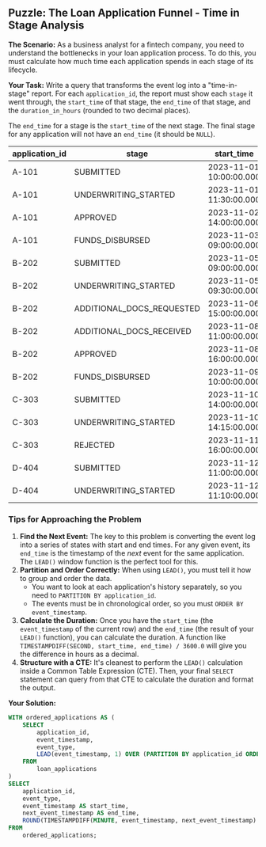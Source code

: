 ## Puzzle: The Loan Application Funnel - Time in Stage Analysis

**The Scenario:** As a business analyst for a fintech company, you need to understand the bottlenecks in your loan application process. To do this, you must calculate how much time each application spends in each stage of its lifecycle.

**Your Task:** Write a query that transforms the event log into a "time-in-stage" report. For each `application_id`, the report must show each `stage` it went through, the `start_time` of that stage, the `end_time` of that stage, and the `duration_in_hours` (rounded to two decimal places).

The `end_time` for a stage is the `start_time` of the next stage. The final stage for any application will not have an `end_time` (it should be `NULL`).

| **application_id** | **stage**           | **start_time**    | **end_time**      | **duration_in_hours** |
| ------------------------ | ------------------------- | ----------------------- | ----------------------- | --------------------------- |
| A-101                    | SUBMITTED                 | 2023-11-01 10:00:00.000 | 2023-11-01 11:30:00.000 | 1.50                        |
| A-101                    | UNDERWRITING_STARTED      | 2023-11-01 11:30:00.000 | 2023-11-02 14:00:00.000 | 26.50                       |
| A-101                    | APPROVED                  | 2023-11-02 14:00:00.000 | 2023-11-03 09:00:00.000 | 19.00                       |
| A-101                    | FUNDS_DISBURSED           | 2023-11-03 09:00:00.000 | NULL                    | NULL                        |
| B-202                    | SUBMITTED                 | 2023-11-05 09:00:00.000 | 2023-11-05 09:30:00.000 | 0.50                        |
| B-202                    | UNDERWRITING_STARTED      | 2023-11-05 09:30:00.000 | 2023-11-06 15:00:00.000 | 29.50                       |
| B-202                    | ADDITIONAL_DOCS_REQUESTED | 2023-11-06 15:00:00.000 | 2023-11-08 11:00:00.000 | 44.00                       |
| B-202                    | ADDITIONAL_DOCS_RECEIVED  | 2023-11-08 11:00:00.000 | 2023-11-08 16:00:00.000 | 5.00                        |
| B-202                    | APPROVED                  | 2023-11-08 16:00:00.000 | 2023-11-09 10:00:00.000 | 18.00                       |
| B-202                    | FUNDS_DISBURSED           | 2023-11-09 10:00:00.000 | NULL                    | NULL                        |
| C-303                    | SUBMITTED                 | 2023-11-10 14:00:00.000 | 2023-11-10 14:15:00.000 | 0.25                        |
| C-303                    | UNDERWRITING_STARTED      | 2023-11-10 14:15:00.000 | 2023-11-11 16:00:00.000 | 25.75                       |
| C-303                    | REJECTED                  | 2023-11-11 16:00:00.000 | NULL                    | NULL                        |
| D-404                    | SUBMITTED                 | 2023-11-12 11:00:00.000 | 2023-11-12 11:10:00.000 | 0.17                        |
| D-404                    | UNDERWRITING_STARTED      | 2023-11-12 11:10:00.000 | NULL                    | NULL                        |

### Tips for Approaching the Problem

1. **Find the Next Event:** The key to this problem is converting the event log into a series of states with start and end times. For any given event, its `end_time` is the timestamp of the *next* event for the same application. The `LEAD()` window function is the perfect tool for this.
2. **Partition and Order Correctly:** When using `LEAD()`, you must tell it how to group and order the data.
   * You want to look at each application's history separately, so you need to `PARTITION BY application_id`.
   * The events must be in chronological order, so you must `ORDER BY event_timestamp`.
3. **Calculate the Duration:** Once you have the `start_time` (the `event_timestamp` of the current row) and the `end_time` (the result of your `LEAD()` function), you can calculate the duration. A function like `TIMESTAMPDIFF(SECOND, start_time, end_time) / 3600.0` will give you the difference in hours as a decimal.
4. **Structure with a CTE:** It's cleanest to perform the `LEAD()` calculation inside a Common Table Expression (CTE). Then, your final `SELECT` statement can query from that CTE to calculate the duration and format the output.

**Your Solution:**

```sql
WITH ordered_applications AS (
	SELECT
		application_id,
		event_timestamp,
		event_type,
		LEAD(event_timestamp, 1) OVER (PARTITION BY application_id ORDER BY event_timestamp) AS next_event_timestamp
	FROM
		loan_applications
)
SELECT
	application_id,
	event_type,
	event_timestamp AS start_time,
	next_event_timestamp AS end_time,
	ROUND(TIMESTAMPDIFF(MINUTE, event_timestamp, next_event_timestamp) / 60.0, 2) AS duration_in_hours
FROM
	ordered_applications;
```
